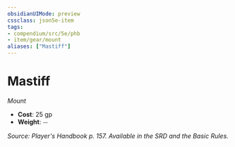 ```yaml
---
obsidianUIMode: preview
cssclass: json5e-item
tags:
- compendium/src/5e/phb
- item/gear/mount
aliases: ["Mastiff"]
---
```

# Mastiff
*Mount*  

- **Cost**: 25 gp
- **Weight**: ⏤

*Source: Player's Handbook p. 157. Available in the SRD and the Basic Rules.*
